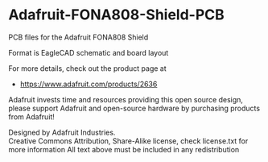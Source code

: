 # Adafruit-FONA808-Shield-PCB
PCB files for the Adafruit FONA808 Shield

Format is EagleCAD schematic and board layout

For more details, check out the product page at

   * https://www.adafruit.com/products/2636

Adafruit invests time and resources providing this open source design, 
please support Adafruit and open-source hardware by purchasing 
products from Adafruit!

Designed by Adafruit Industries.  
Creative Commons Attribution, Share-Alike license, check license.txt for more information
All text above must be included in any redistribution